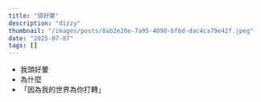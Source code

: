 ```yaml
---
title: "頭好暈"
description: "dizzy"
thumbnail: "/images/posts/8ab2e20e-7a95-4098-bfbd-dac4ca79e42f.jpeg"
date: "2025-07-07"
tags: []
---
```

- 我頭好暈
- 為什麼
- 「因為我的世界為你打轉」
